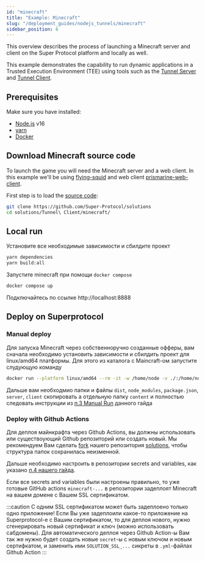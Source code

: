 ```yaml
---
id: "minecraft"
title: "Example: Minecraft"
slug: "/deployment_guides/nodejs_tunnels/minecraft"
sidebar_position: 6
---
```


This overview describes the process of launching a Minecraft server and client on the Super Protocol platform and locally as well.

This example demonstrates the capability to run dynamic applications in a Trusted Execution Environment (TEE) using tools such as the [Tunnel Server](/developers/architecture/tunnels/tunnel_server) and [Tunnel Client](/developers/architecture/tunnels/tunnel_client).

## Prerequisites

Make sure you have installed:
* [Node.js](https://nodejs.org/en/download/package-manager) v16
* [yarn](https://classic.yarnpkg.com/lang/en/docs/install/#mac-stable)
* [Docker](https://docs.docker.com/engine/install/)


## Download Minecraft source code

To launch the game you will need the Minecraft server and a web client.
In this example we'll be using [flying-squid](https://github.com/PrismarineJS/flying-squid) and web client [prismarine-web-client](https://github.com/PrismarineJS/prismarine-web-client).

First step is to load the [source code](https://github.com/Super-Protocol/solutions):

```bash
git clone https://github.com/Super-Protocol/solutions
cd solutions/Tunnel\ Client/minecraft/
```

## Local run

Установите все необходимые зависимости и сбилдите проект
```bash
yarn dependencies
yarn build:all
```

Запустите minecraft при помощи `docker compose`

```bash
docker compose up
```

Подключайтесь по ссылке http://localhost:8888


## Deploy on Superprotocol

### Manual deploy

Для запуска Minecraft через собственноручно созданные офферы, вам сначала необходимо установить зависимости и сбилдить проект для linux/amd64 платформы. Для этого из каталога с Maincraft-ом запустите слудующую команду

```bash
docker run --platform linux/amd64 --rm -it -w /home/node -v ./:/home/node node:16-buster yarn dependencies && yarn build:all
```

Дальше вам необходмио папки и файлы `dist`, `node_modules`, `package.json`, `server`, `client` скопировать а отдельную папку `content` и полностью следовать инструкции из [п.3 Manual Run](/developers/deployment_guides/nodejs_tunnels/manual_run) данного гайда


### Deploy with Github Actions

Для деплоя майнкрафта через Github Actions, вы должны использовать или существоующий Github репозиторий или создать новый. Мы рекомендуем Вам сделать [fork](https://docs.github.com/en/get-started/quickstart/fork-a-repo) нашего репозитория [solutions](https://github.com/Super-Protocol/solutions), чтобы структура папок сохранилась неизменной.

Дальше необходимо настроить в репозитории secrets and variables, как указано [п.4 нашего гайда](/developers/deployment_guides/nodejs_tunnels/repo#preparing-secrets-and-variables).

Если все secrets and variables были настроены правильно, то уже готовые GitHub actions `minecraft-...` в репозитории задеплоят Minecraft на вашем домене с Вашем SSL сертификатом.

:::caution
С одним SSL сертификатом может быть задеплоено только одно приложение!
 Если Вы уже задеплоили какое-то приложение на Superprotocol-е с Вашим сертификатом, то для деплоя нового, нужно сгенерировать новый сертификат и ключ (можно использовать сабдомены).
  Для автоматического деплоя через Github Action-ы Вам так же нужно будет создать новые `secret`-ы с новым ключом и новым сертифкатом, и заменить ими `SOLUTION_SSL_...` сикреты в `.yml`-файлах Github Action
:::